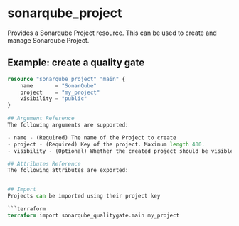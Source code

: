 # sonarqube_project
Provides a Sonarqube Project resource. This can be used to create and manage Sonarqube Project.

## Example: create a quality gate
```terraform
resource "sonarqube_project" "main" {
    name       = "SonarQube"
    project    = "my_project"
    visibility = "public" 
}

## Argument Reference
The following arguments are supported:

- name - (Required) The name of the Project to create
- project - (Required) Key of the project. Maximum length 400.
- visibility - (Optional) Whether the created project should be visible to everyone, or only specific user/groups. If no visibility is specified, the default project visibility of the organization will be used.

## Attributes Reference
The following attributes are exported:


## Import 
Projects can be imported using their project key

```terraform
terraform import sonarqube_qualitygate.main my_project
```

